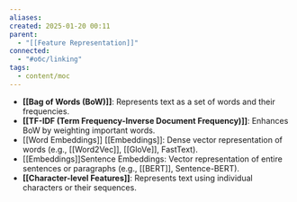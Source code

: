```yaml
---
aliases: 
created: 2025-01-20 00:11
parent:
  - "[[Feature Representation]]"
connected:
  - "#обс/linking"
tags:
  - content/moc
---
```

- **[[Bag of Words (BoW)]]**: Represents text as a set of words and their frequencies.
- **[[TF-IDF (Term Frequency-Inverse Document Frequency)]]**: Enhances BoW by weighting important words.
- [[Word Embeddings]] [[Embeddings]]: Dense vector representation of words (e.g., [[Word2Vec]], [[GloVe]], FastText).
- [[Embeddings]]Sentence Embeddings: Vector representation of entire sentences or paragraphs (e.g., [[BERT]], Sentence-BERT).
- **[[Character-level Features]]**: Represents text using individual characters or their sequences.